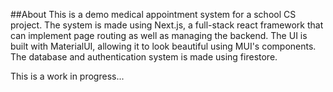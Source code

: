 ##About
This is a demo medical appointment system for a school CS project.
The system is made using Next.js, a full-stack react framework that can implement page routing as well as managing the backend.
The UI is built with MaterialUI, allowing it to look beautiful using MUI's components.
The database and authentication system is made using firestore.

This is a work in progress...
